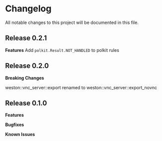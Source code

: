 # Changelog

All notable changes to this project will be documented in this file.

## Release 0.2.1

**Features**
Add `polkit.Result.NOT_HANDLED` to polkit rules

## Release 0.2.0

**Breaking Changes**

weston::vnc_server::export renamed to weston::vnc_server::export_novnc

## Release 0.1.0

**Features**

**Bugfixes**

**Known Issues**
